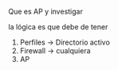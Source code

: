 Que es AP y investigar 

la lógica es que debe de tener 
1. Perfiles -> Directorio activo
2. Firewall -> cualquiera
3. AP 
